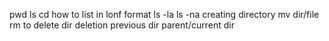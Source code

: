 pwd
ls
cd
how to list in lonf format
ls -la
ls -na
creating directory
mv dir/file
rm to delete
dir deletion
previous dir
parent/current dir
